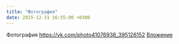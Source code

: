 ```yaml
---
title: "Фотография"
date: 2015-12-31 16:55:00 +0300
---
```


Фотография
<a class="vk-attach" href="https://vk.com/photo41076938_395126152">https://vk.com/photo41076938_395126152</a>
<a class="vk-attach" href="https://vk.com/photo41076938_395126152">Вложение</a>
